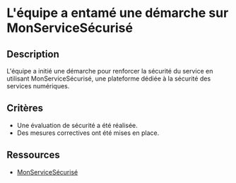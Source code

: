 # L'équipe a entamé une démarche sur MonServiceSécurisé

## Description

L'équipe a initié une démarche pour renforcer la sécurité du service en
utilisant MonServiceSécurisé, une plateforme dédiée à la sécurité des services
numériques.

## Critères

- Une évaluation de sécurité a été réalisée.
- Des mesures correctives ont été mises en place.

## Ressources

- [MonServiceSécurisé](https://www.monservicesecurise.fr/)

